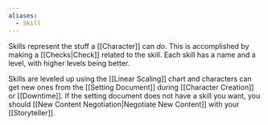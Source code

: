 ```yaml
---
aliases:
  - Skill
---
```

Skills represent the stuff a [[Character]] can *do*. This is accomplished by making a [[Checks|Check]] related to the skill. Each skill has a name and a level, with higher levels being better. 

Skills are leveled up using the [[Linear Scaling]] chart and characters can get new ones from the [[Setting Document]] during [[Character Creation]] or [[Downtime]]. If the setting document does not have a skill you want, you should [[New Content Negotiation|Negotiate New Content]] with your [[Storyteller]].